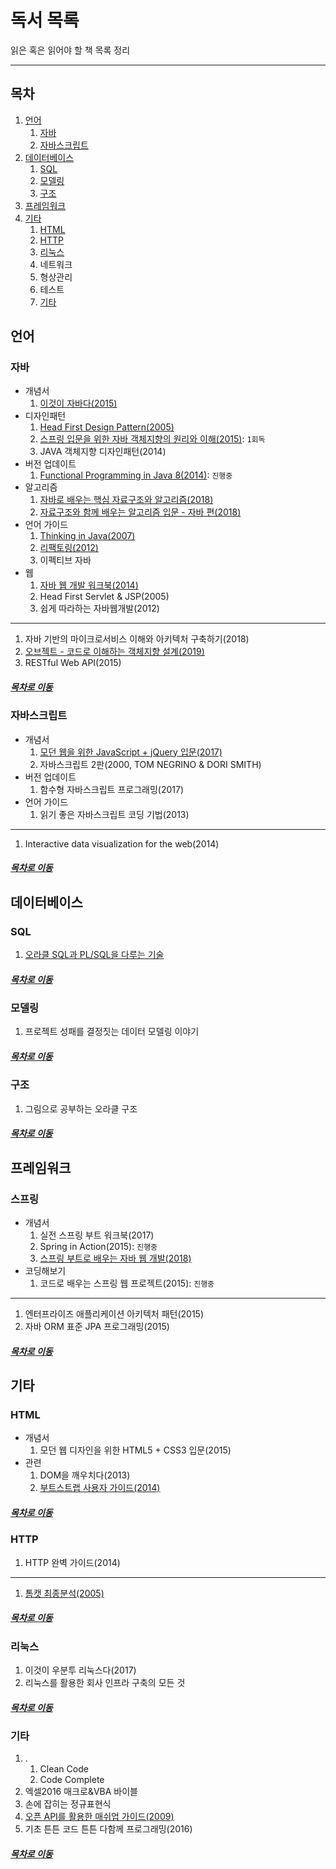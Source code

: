 독서 목록
=======
읽은 혹은 읽어야 할 책 목록 정리
- - - -
## 목차
1. [언어](#언어)
	1. [자바](#자바)
	2. [자바스크립트](#자바스크립트)
2. [데이터베이스](#데이터베이스)
	1. [SQL](#SQL)
	2. [모델링](#모델링)
	3. [구조](#구조)
3. [프레임워크](#프레임워크)
4. [기타](#기타)
	1. [HTML](#HTML)
	2. [HTTP](#HTTP)
	3. [리눅스](#리눅스)
	4. 네트워크
	5. 형상관리
	6. 테스트
	7. [기타](#기타)

## 언어
### 자바
* 개념서
	1. [이것이 자바다(2015)](https://github.com/nara1030/ThisIsJava/blob/master/README.md)
* 디자인패턴
	1. [Head First Design Pattern(2005)](https://github.com/nara1030/TIL/blob/master/docs/study/designPattern/README.md)
	2. [스프링 입문을 위한 자바 객체지향의 원리와 이해(2015)](https://github.com/nara1030/spring-basic/blob/master/book/oop_for_spring_jmkim/README.md): `1회독`
	3. JAVA 객체지향 디자인패턴(2014)
* 버전 업데이트
	1. [Functional Programming in Java 8(2014)](https://github.com/nara1030/fuctional_programming_in_java8/blob/master/README.md): `진행중`
* 알고리즘
	1. [자바로 배우는 핵심 자료구조와 알고리즘(2018)](https://github.com/nara1030/think_data_structures/blob/master/README.md)
	2. [자료구조와 함께 배우는 알고리즘 입문 - 자바 편(2018)](https://github.com/nara1030/Algorithm/blob/master/doIt_AlgorithmWithDataStructure/README.md)
* 언어 가이드
	1. [Thinking in Java(2007)](https://github.com/nara1030/thinkingInJava/blob/master/README.md)
	2. [리팩토링(2012)](https://github.com/nara1030/Refactoring/blob/master/README.md)
	3. 이펙티브 자바
* 웹
	1. [자바 웹 개발 워크북(2014)](https://github.com/nara1030/java-web-programming/blob/master/README.md)
	2. Head First Servlet & JSP(2005)
	3. 쉽게 따라하는 자바웹개발(2012)

- - -
1. 자바 기반의 마이크로서비스 이해와 아키텍처 구축하기(2018)
2. [오브젝트 - 코드로 이해하는 객체지향 설계(2019)](https://github.com/nara1030/TIL/blob/master/docs/book/object.md)
3. RESTful Web API(2015)

##### [목차로 이동](#목차)

### 자바스크립트
* 개념서
	1. [모던 웹을 위한 JavaScript + jQuery 입문(2017)](https://github.com/nara1030/javascript_for_modern_web/blob/master/README.md)
	2. 자바스크립트 2판(2000, TOM NEGRINO & DORI SMITH)
* 버전 업데이트
	1. 함수형 자바스크립트 프로그래밍(2017)
* 언어 가이드
	1. 읽기 좋은 자바스크립트 코딩 기법(2013)

- - -
1. Interactive data visualization for the web(2014)

##### [목차로 이동](#목차)

## 데이터베이스
### SQL
1. [오라클 SQL과 PL/SQL을 다루는 기술](https://github.com/nara1030/pl-sql/blob/master/README.md)

##### [목차로 이동](#목차)

### 모델링
1. 프로젝트 성패를 결정짓는 데이터 모델링 이야기

##### [목차로 이동](#목차)

### 구조
1. 그림으로 공부하는 오라클 구조

##### [목차로 이동](#목차)

## 프레임워크
### 스프링
* 개념서
	1. 실전 스프링 부트 워크북(2017)
	2. Spring in Action(2015): `진행중`
	3. [스프링 부트로 배우는 자바 웹 개발(2018)](https://github.com/nara1030/spring-basic/blob/master/book/java_web_by_springboot_sjyoon/README.md)
* 코딩해보기
	1. 코드로 배우는 스프링 웹 프로젝트(2015): `진행중`

- - -
1. 엔터프라이즈 애플리케이션 아키텍처 패턴(2015)
2. 자바 ORM 표준 JPA 프로그래밍(2015)

##### [목차로 이동](#목차)

## 기타
### HTML
* 개념서
	1. 모던 웹 디자인을 위한 HTML5 + CSS3 입문(2015)
* 관련
	1. DOM을 깨우치다(2013)
	2. [부트스트랩 사용자 가이드(2014)](https://github.com/nara1030/bootstrap-practice/blob/master/README.md)

##### [목차로 이동](#목차)

### HTTP
1. HTTP 완벽 가이드(2014)

- - -
1. [톰캣 최종분석(2005)](./book/how_tomcat_works/README.md)

##### [목차로 이동](#목차)

### 리눅스
1. 이것이 우분투 리눅스다(2017)
2. 리눅스를 활용한 회사 인프라 구축의 모든 것

##### [목차로 이동](#목차)

### 기타
1. .
	1. Clean Code
	2. Code Complete
2. 엑셀2016 매크로&VBA 바이블
3. 손에 잡히는 정규표현식
4. [오픈 API를 활용한 매쉬업 가이드(2009)](./book/mashup_guide_for_open_api/README.md)
5. 기초 튼튼 코드 튼튼 다함께 프로그래밍(2016)

##### [목차로 이동](#목차)